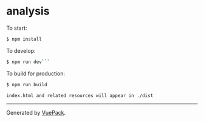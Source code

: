 # analysis

To start:

```bash
$ npm install
```

To develop:

```bash
$ npm run dev```
```
To build for production:

```bash
$ npm run build

index.html and related resources will appear in ./dist
```

---

Generated by [VuePack](https://github.com/egoist/vuepack).
